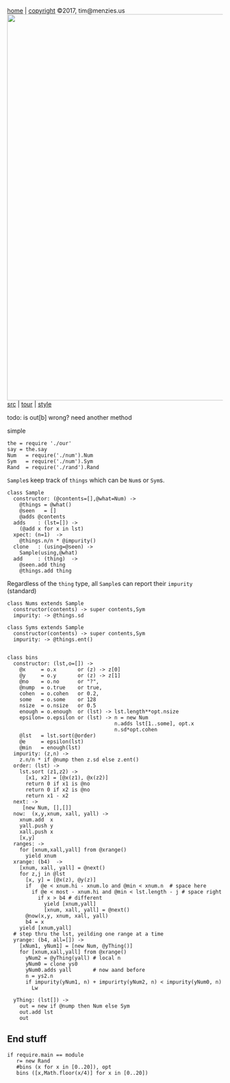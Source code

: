 [home](http://tiny.cc/koff) |
[copyright](https://github.com/koffee/script/blob/master/LICENSE.md) &copy;2017, tim&commat;menzies.us<br>
[<img width=900 src=https://raw.githubusercontent.com/koffee/script/master/img/head.jpg>](http://tiny.cc/koff)<br>
[src](https://github.com/koffee/script/tree/master/lib) |
[tour](https://github.com/koffee/script/blob/master/docs/TOUR.md) |
[style](https://github.com/koffee/script/blob/master/docs/STYLE.md)

todo: is out[b] wrong? need another method

simple

    the = require './our'
    say = the.say
    Num   = require('./num').Num
    Sym   = require('./num').Sym
    Rand  = require('./rand').Rand

`Sample`s keep track of `things` which can be `Num`s or `Sym`s.

    class Sample
      constructor: (@contents=[],@what=Num) ->
        @things = @what()
        @seen   = []
        @adds @contents
      adds    : (lst=[]) ->
        (@add x for x in lst)
      xpect: (n=1)  ->
        @things.n/n * @impurity()
      clone   : (using=@seen) ->
        Sample(using,@what)
      add     : (thing)  ->
        @seen.add thing
        @things.add thing

Regardless of the `thing` type, all `Sample`s can report their `impurity`
(standard)

    class Nums extends Sample
      constructor(contents) -> super contents,Sym
      impurity: -> @things.sd

    class Syms extends Sample
      constructor(contents) -> super contents,Sym
      impurity: -> @things.ent()


    class bins
      constructor: (lst,o=[]) ->
        @x     = o.x       or (z) -> z[0]
        @y     = o.y       or (z) -> z[1]
        @no    = o.no      or "?",
        @nump  = o.true    or true,
        cohen  = o.cohen   or 0.2,
        some   = o.some    or 128
        nsize  = o.nsize   or 0.5
        enough = o.enough  or (lst) -> lst.length**opt.nsize
        epsilon= o.epsilon or (lst) -> n = new Num
                                       n.adds lst[1..some], opt.x
                                       n.sd*opt.cohen
        @lst   = lst.sort(@order)
        @e     = epsilon(lst)
        @min   = enough(lst)
      impurity: (z,n) ->
        z.n/n * if @nump then z.sd else z.ent()
      order: (lst) ->
        lst.sort (z1,z2) ->
          [x1, x2] = [@x(z1), @x(z2)]
          return 0 if x1 is @no
          return 0 if x2 is @no
          return x1 - x2
      next: ->
         [new Num, [],[]]
      now:  (x,y,xnum, xall, yall) ->
        xnum.add  x
        yall.push y
        xall.push x
        [x,y]
      ranges: ->
        for [xnum,xall,yall] from @xrange()
          yield xnum
      xrange: (b4)  ->
        [xnum, xall, yall] = @next()
        for z,j in @lst
          [x, y] = [@x(z), @y(z)]
          if   @e < xnum.hi - xnum.lo and @min < xnum.n  # space here
            if @e < most - xnum.hi and @min < lst.length - j # space right
              if x > b4 # different
                yield [xnum,yall]
                [xnum, xall, yall] = @next()
          @now(x,y, xnum, xall, yall)
          b4 = x
        yield [xnum,yall]
      # step thru the lst, yeilding one range at a time
      yrange: (b4, all=[]) ->
        [xNum1, yNum1] = [new Num, @yThing()]
        for [xnum,xall,yall] from @xrange()
          yNum2 = @yThing(yall) # local n
          yNum0 = clone ys0
          yNum0.adds yall       # now aand before
          n = ys2.n
          if impurity(yNum1, n) + impurirty(yNum2, n) < impurity(yNum0, n)
            Lw

      yThing: (lst[]) ->
        out = new if @nump then Num else Sym
        out.add lst
        out

## End stuff

    if require.main == module
       r= new Rand
       #bins (x for x in [0..20]), opt
       bins ([x,Math.floor(x/4)] for x in [0..20])
